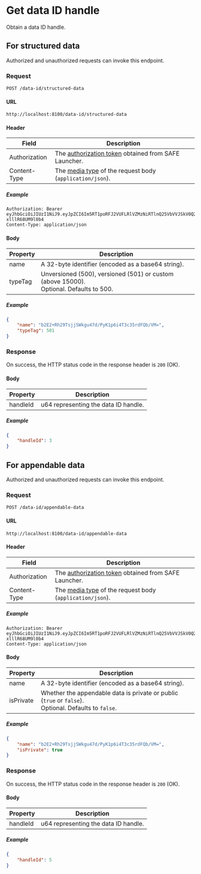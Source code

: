 # Get data ID handle

Obtain a data ID handle.

## For structured data

Authorized and unauthorized requests can invoke this endpoint.

### Request

```
POST /data-id/structured-data
```

#### URL

```
http://localhost:8100/data-id/structured-data
```

#### Header

| Field | Description |
| --- | --- |
| Authorization | The [authorization token](/auth) obtained from SAFE Launcher. |
| Content-Type | The [media type](https://www.iana.org/assignments/media-types/media-types.xhtml) of the request body (`application/json`). |

##### Example

```
Authorization: Bearer eyJhbGciOiJIUzI1NiJ9.eyJpZCI6Im5RT1poRFJ2VUFLRlVZMzNiRTlnQ25VbVVJSkV0Q2lmYk4zYjE1dXZ2TlU9In0.OTKcHQ9VUKYzBXH_MqeWR4UcHFJV-xlllR68UM9l0b4
Content-Type: application/json
```

#### Body

| Property | Description |
| --- | --- |
| name | A 32-byte identifier (encoded as a base64 string). |
| typeTag | Unversioned (500), versioned (501) or custom (above 15000).<br>Optional. Defaults to 500. |

##### Example

```json
{
	"name": "b2E2+Rh29TsjjSWkgu47d/PyK1p6i4T3c35rdFQb/VM=",
	"typeTag": 501
}
```

### Response

On success, the HTTP status code in the response header is `200` (OK).

#### Body

| Property | Description |
| --- | --- |
| handleId | u64 representing the data ID handle. |

##### Example

```json
{
	"handleId": 3
}
```

## For appendable data

Authorized and unauthorized requests can invoke this endpoint.

### Request

```
POST /data-id/appendable-data
```

#### URL

```
http://localhost:8100/data-id/appendable-data
```

#### Header

| Field | Description |
| --- | --- |
| Authorization | The [authorization token](/auth) obtained from SAFE Launcher. |
| Content-Type | The [media type](https://www.iana.org/assignments/media-types/media-types.xhtml) of the request body (`application/json`). |

##### Example

```
Authorization: Bearer eyJhbGciOiJIUzI1NiJ9.eyJpZCI6Im5RT1poRFJ2VUFLRlVZMzNiRTlnQ25VbVVJSkV0Q2lmYk4zYjE1dXZ2TlU9In0.OTKcHQ9VUKYzBXH_MqeWR4UcHFJV-xlllR68UM9l0b4
Content-Type: application/json
```

#### Body

| Property | Description |
| --- | --- |
| name | A 32-byte identifier (encoded as a base64 string). |
| isPrivate | Whether the appendable data is private or public (`true` or `false`).<br> Optional. Defaults to `false`. |

##### Example

```json
{
	"name": "b2E2+Rh29TsjjSWkgu47d/PyK1p6i4T3c35rdFQb/VM=",
	"isPrivate": true
}
```

### Response

On success, the HTTP status code in the response header is `200` (OK).

#### Body

| Property | Description |
| --- | --- |
| handleId | u64 representing the data ID handle. |

##### Example

```json
{
	"handleId": 5
}
```
